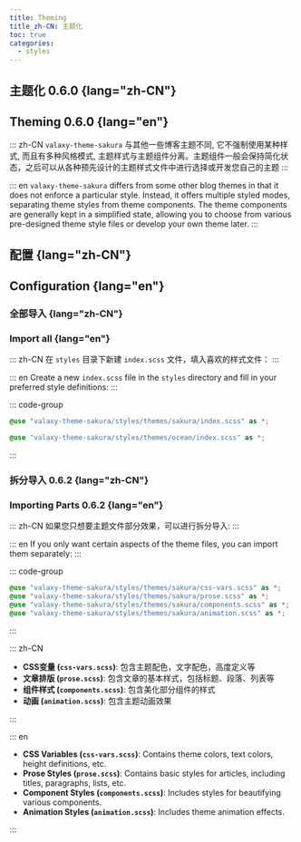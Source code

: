 ```yaml
---
title: Theming
title_zh-CN: 主题化
toc: true
categories:
  - styles
---
```


## 主题化 <SupTag>0.6.0</SupTag> {lang="zh-CN"}

## Theming <SupTag>0.6.0</SupTag> {lang="en"}

::: zh-CN
`valaxy-theme-sakura` 与其他一些博客主题不同, 它不强制使用某种样式, 而且有多种风格模式, 主题样式与主题组件分离。主题组件一般会保持简化状态，之后可以从各种预先设计的主题样式文件中进行选择或开发您自己的主题
:::

::: en
`valaxy-theme-sakura` differs from some other blog themes in that it does not enforce a particular style. Instead, it offers multiple styled modes, separating theme styles from theme components. The theme components are generally kept in a simplified state, allowing you to choose from various pre-designed theme style files or develop your own theme later.
:::

## 配置 {lang="zh-CN"}

## Configuration {lang="en"}

### 全部导入 {lang="zh-CN"}

### Import all {lang="en"}

::: zh-CN
在 `styles` 目录下新建 `index.scss` 文件，填入喜欢的样式文件：
:::

::: en
Create a new `index.scss` file in the `styles` directory and fill in your preferred style definitions:
:::

::: code-group

```scss [sakura]
@use "valaxy-theme-sakura/styles/themes/sakura/index.scss" as *;
```

```scss [ocean 🚧]
@use "valaxy-theme-sakura/styles/themes/ocean/index.scss" as *;
```

:::

### 拆分导入 <SupTag>0.6.2</SupTag> {lang="zh-CN"}

### Importing Parts <SupTag>0.6.2</SupTag> {lang="en"}

::: zh-CN
如果您只想要主题文件部分效果，可以进行拆分导入:
:::

::: en
If you only want certain aspects of the theme files, you can import them separately:
:::

::: code-group

```scss [sakura]
@use "valaxy-theme-sakura/styles/themes/sakura/css-vars.scss" as *;
@use "valaxy-theme-sakura/styles/themes/sakura/prose.scss" as *;
@use "valaxy-theme-sakura/styles/themes/sakura/components.scss" as *;
@use "valaxy-theme-sakura/styles/themes/sakura/animation.scss" as *;
```

:::

::: zh-CN

- **CSS变量 (`css-vars.scss`)**: 包含主题配色，文字配色，高度定义等
- **文章排版 (`prose.scss`)**: 包含文章的基本样式，包括标题、段落、列表等
- **组件样式 (`components.scss`)**: 包含美化部分组件的样式
- **动画 (`animation.scss`)**: 包含主题动画效果

:::

::: en

- **CSS Variables (`css-vars.scss`)**: Contains theme colors, text colors, height definitions, etc.
- **Prose Styles (`prose.scss`)**: Contains basic styles for articles, including titles, paragraphs, lists, etc.
- **Component Styles (`components.scss`)**: Includes styles for beautifying various components.
- **Animation Styles (`animation.scss`)**: Includes theme animation effects.

:::
